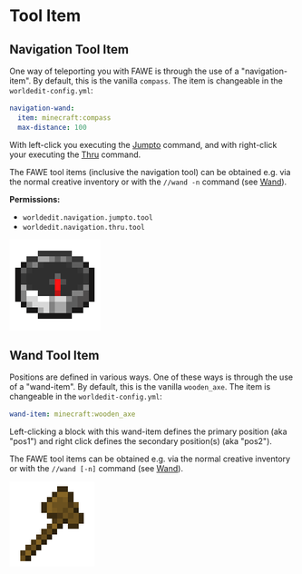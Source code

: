 # Tool Item

## Navigation Tool Item

One way of teleporting you with FAWE is through the use of a "navigation-item". By default, this is the
vanilla `compass`. The item is changeable in the `worldedit-config.yml`:

```yaml
navigation-wand:
  item: minecraft:compass
  max-distance: 100
```

With left-click you executing the [Jumpto](../commands/navigation/navigation.md#jumpto) command, and with right-click your executing the [Thru](../commands/navigation/navigation.md#thru) command.

The FAWE tool items (inclusive the navigation tool) can be obtained e.g. via the normal creative inventory or with the `//wand -n` command (see [Wand](../commands/selection/selection.md#wand)).

**Permissions:**
- `worldedit.navigation.jumpto.tool`
- `worldedit.navigation.thru.tool`

![Compass](images/compass.png)

## Wand Tool Item

Positions are defined in various ways. One of these ways is through the use of a "wand-item". By default, this is the
vanilla `wooden_axe`. The item is changeable in the `worldedit-config.yml`:

```yaml
wand-item: minecraft:wooden_axe
```

Left-clicking a block with this wand-item defines the primary position (aka "pos1") and right click defines the secondary
position(s) (aka "pos2").

The FAWE tool items can be obtained e.g. via the normal creative inventory or with the `//wand [-n]` command (see [Wand](../commands/selection/selection.md#wand)).

![Wooden-Axe](images/wooden_axe.png)